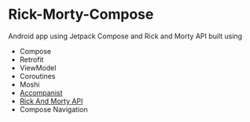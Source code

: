 # Rick-Morty-Compose
Android app using Jetpack Compose and Rick and Morty API built using
  * Compose
  * Retrofit
  * ViewModel
  * Coroutines
  * Moshi
  * [Accompanist](https://github.com/chrisbanes/accompanist)
  * [Rick And Morty API](https://rickandmortyapi.com)
  * Compose Navigation
